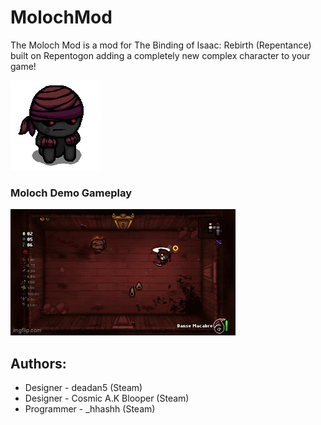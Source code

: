 # MolochMod
The Moloch Mod is a mod for The Binding of Isaac: Rebirth (Repentance) built on Repentogon adding a completely new complex character to your game!

![Moloch Character Art](resources/gfx/ui/stage/playerportrait_moloch.png)

### Moloch Demo Gameplay
![Moloch Demo Gameplay](8j9wny.gif)

## Authors: 
- Designer - deadan5 (Steam)
- Designer - Cosmic A.K Blooper (Steam)
- Programmer - _hhashh (Steam)
